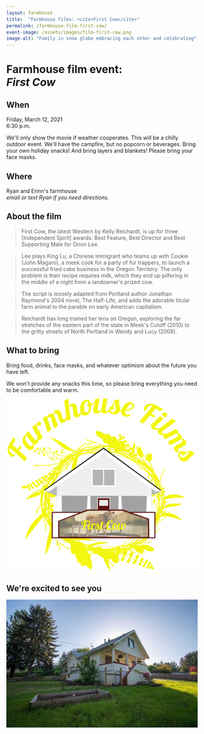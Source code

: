 ```yaml
---
layout: farmhouse
title:  "Farmhouse films: <cite>First Cow</cite>"
permalink: /farmhouse-film-first-cow/
event-image: /assets/images/film-first-cow.png
image-alt: "Family in snow globe embracing each other and celebrating"
---
```


<h1>Farmhouse film event: <br><cite>First Cow</cite></h1>

## When

Friday, March 12, 2021<br>
6:30 p.m.

We'll only show the movie if weather cooperates. This will be a chilly outdoor event. We'll have the campfire, but no popcorn or beverages. Bring your own holiday snacks! And bring layers and blankets! Please bring your face masks.

## Where
Ryan and Erinn's farmhouse
<br><em>email or text Ryan if you need directions.</em>

## About the film

> First Cow, the latest Western by Kelly Reichardt, is up for three [Independent Spirit] awards: Best Feature, Best Director and Best Supporting Male for Orion Lee.

> Lee plays King Lu, a Chinese immigrant who teams up with Cookie (John Magaro), a meek cook for a party of fur trappers, to launch a successful fried cake business in the Oregon Territory. The only problem is their recipe requires milk, which they end up pilfering in the middle of a night from a landowner's prized cow.

> The script is loosely adapted from Portland author Jonathan Raymond's 2004 novel, The Half-Life, and adds the adorable titular farm animal to the parable on early American capitalism.

> Reichardt has long trained her lens on Oregon, exploring the far stretches of the eastern part of the state in Meek's Cutoff (2010) to the gritty streets of North Portland in Wendy and Lucy (2008).


## What to bring
Bring food, drinks, face masks, and whatever optimism about the future you have left.

We won't provide any snacks this time, so please bring everything you need to be comfortable and warm.

![The farmhouse logo, a botanical theme, with a black and white man with color background and rain](/assets/images/the-farmhouse-first-cow.png)

## We're excited to see you


![The Farmhouse in the gloaming](/assets/images/farmhouse.jpg)